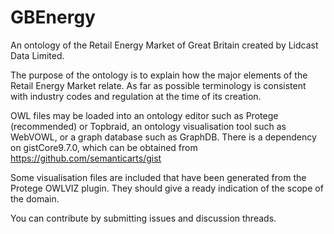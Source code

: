 # GBEnergy

An ontology of the Retail Energy Market of Great Britain created by Lidcast Data Limited.

The purpose of the ontology is to explain how the major elements of the Retail Energy Market relate. As far as possible terminology is consistent with industry codes and regulation at the time of its creation.

OWL files may be loaded into an ontology editor such as Protege (recommended) or Topbraid, an ontology visualisation tool such as WebVOWL, or a graph database such as GraphDB. There is a dependency on gistCore9.7.0, which can be obtained from https://github.com/semanticarts/gist

Some visualisation files are included that have been generated from the Protege OWLVIZ plugin. They should give a ready indication of the scope of the domain. 

You can contribute by submitting issues and discussion threads. 
